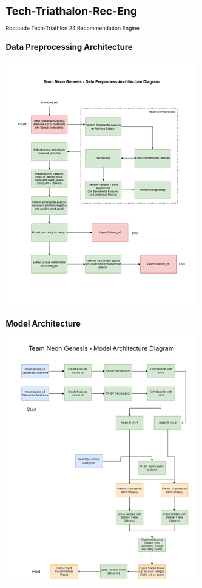 # Tech-Triathalon-Rec-Eng
Rootcode Tech-Triathlon 24 Recommendation Engine

## Data Preprocessing Architecture
![alt text](<Architecture Diagrams/Data_preprocessing_Architecture.png>)

## Model Architecture
![alt text](<Architecture Diagrams/Model_Architecture.png>)
